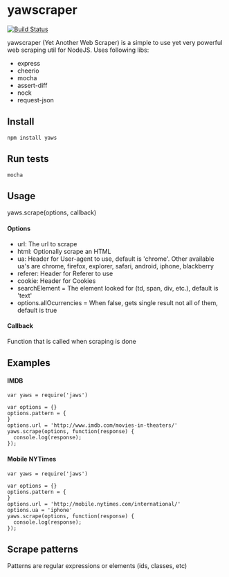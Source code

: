 yawscraper
===========

[![Build Status](https://travis-ci.org/ivansabik/yaws.svg)](https://travis-ci.org/ivansabik/yaws)

yawscraper (Yet Another Web Scraper) is a simple to use yet very powerful web scraping util for NodeJS.
Uses following libs:

- express
- cheerio
- mocha
- assert-diff
- nock
- request-json

## Install

`npm install yaws`

## Run tests

`mocha`

## Usage

yaws.scrape(options, callback)

#### Options

 - url: The url to scrape
 - html: Optionally scrape an HTML
 - ua: Header for User-agent to use, default is 'chrome'. Other available ua's are chrome, firefox, explorer, safari, android, iphone, blackberry
 - referer: Header for Referer to use
 - cookie: Header for Cookies
 - searchElement = The element looked for (td, span, div, etc.), default is 'text'
 - options.allOcurrencies = When false, gets single result not all of them, default is true
  
#### Callback

Function that is called when scraping is done

## Examples

#### IMDB

```
var yaws = require('jaws')

var options = {}
options.pattern = {
}
options.url = 'http://www.imdb.com/movies-in-theaters/'
yaws.scrape(options, function(response) {
  console.log(response);
});
```

#### Mobile NYTimes

```
var yaws = require('jaws')

var options = {}
options.pattern = {
}
options.url = 'http://mobile.nytimes.com/international/'
options.ua = 'iphone'
yaws.scrape(options, function(response) {
  console.log(response);
});
```

## Scrape patterns

Patterns are regular expressions or elements (ids, classes, etc)
